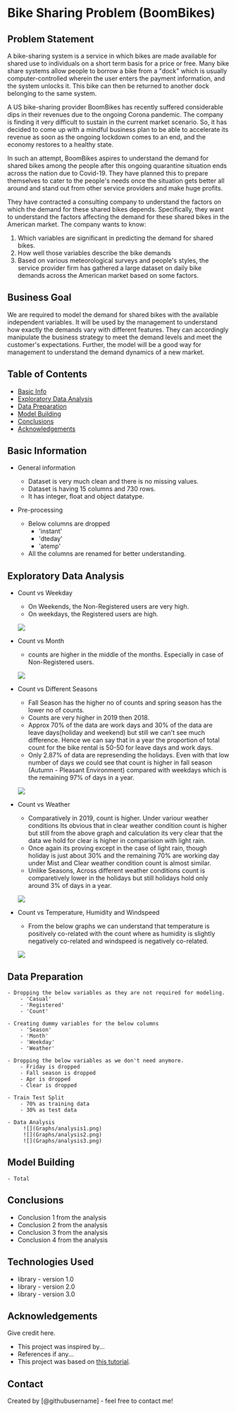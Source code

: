 # Bike Sharing Problem (BoomBikes)

## Problem Statement
A bike-sharing system is a service in which bikes are made available for shared use to individuals on a short term basis for a price or free. Many bike share systems allow people to borrow a bike from a "dock" which is usually computer-controlled wherein the user enters the payment information, and the system unlocks it. This bike can then be returned to another dock belonging to the same system.

A US bike-sharing provider BoomBikes has recently suffered considerable dips in their revenues due to the ongoing Corona pandemic. The company is finding it very difficult to sustain in the current market scenario. So, it has decided to come up with a mindful business plan to be able to accelerate its revenue as soon as the ongoing lockdown comes to an end, and the economy restores to a healthy state. 

In such an attempt, BoomBikes aspires to understand the demand for shared bikes among the people after this ongoing quarantine situation ends across the nation due to Covid-19. They have planned this to prepare themselves to cater to the people's needs once the situation gets better all around and stand out from other service providers and make huge profits.

They have contracted a consulting company to understand the factors on which the demand for these shared bikes depends. Specifically, they want to understand the factors affecting the demand for these shared bikes in the American market. The company wants to know:

1. Which variables are significant in predicting the demand for shared bikes.
2. How well those variables describe the bike demands
3. Based on various meteorological surveys and people's styles, the service provider firm has gathered a large dataset on daily bike demands across the American market  based on some factors. 

## Business Goal
We are required to model the demand for shared bikes with the available independent variables. It will be used by the management to understand how exactly the demands vary with different features. They can accordingly manipulate the business strategy to meet the demand levels and meet the customer's expectations. Further, the model will be a good way for management to understand the demand dynamics of a new market. 

## Table of Contents
* [Basic Info](#Basic-information)
* [Exploratory Data Analysis](#exploratory-data-analysis)
* [Data Preparation](#data-preparation)
* [Model Building](#model-building)
* [Conclusions](#conclusions)
* [Acknowledgements](#acknowledgements)

## Basic Information
- General information
    - Dataset is very much clean and there is no missing values. 
    - Dataset is having 15 columns and 730 rows.
    - It has integer, float and object datatype.

- Pre-processing
    - Below columns are dropped
        - 'instant'
        - 'dteday'
        - 'atemp'
    - All the columns are renamed for better understanding.

## Exploratory Data Analysis
- Count vs Weekday
    - On Weekends, the Non-Registered users are very high.
    - On weekdays, the Registered users are high.

    ![](Graphs/weekdays.png)

- Count vs Month
    - counts are higher in the middle of the months. Especially in case of Non-Registered users.

    ![](Graphs/months.png)

- Count vs Different Seasons
    - Fall Season has the higher no of counts and spring season has the lower no of counts.
    - Counts are very higher in 2019 then 2018.
    - Approx 70% of the data are work days and 30% of the data are leave days(holiday and weekend) but still we can't see much difference. Hence we can say that in a year the proportion of total count for the bike rental is 50-50 for leave days and work days.
    - Only 2.87% of data are represending the holidays. Even with that low number of days we could see that count is higher in fall season (Autumn - Pleasant Environment) compared with weekdays which is the remaining 97% of days in a year.

    ![](Graphs/seasons1.png)

- Count vs Weather
    - Comparatively in 2019, count is higher. Under variour weather conditions Its obvious that in clear weather condition count is higher but still from the above graph and calculation its very clear that the data we hold for clear is higher in comparision with light rain.
    - Once again its proving except in the case of light rain, though holiday is just about 30% and the remaining 70% are working day under Mist and Clear weather condition count is almost similar.
    - Unlike Seasons, Across different weather conditions count is comparetively lower in the holidays but still holidays hold only around 3% of days in a year.

    ![](Graphs/weather2.png)
   

- Count vs Temperature, Humidity and Windspeed
    - From the below graphs we can understand that temperature is positively co-related with the count where as humidity is slightly negatively co-related and windspeed is negatively co-related.

    ![](Graphs/temp_hum_temp.png)


## Data Preparation
    - Dropping the below variables as they are not required for modeling.
        - 'Casual'
        - 'Registered'
        - 'Count'

    - Creating dummy variables for the below columns
        - 'Season'
        - 'Month'
        - 'Weekday'
        - 'Weather'

    - Dropping the below variables as we don't need anymore.
        - Friday is dropped
        - Fall season is dropped
        - Apr is dropped
        - Clear is dropped

    - Train Test Split 
        - 70% as training data
        - 30% as test data

    - Data Analysis
         ![](Graphs/analysis1.png)
         ![](Graphs/analysis2.png)
         ![](Graphs/analysis3.png)

## Model Building 
    - Total 





## Conclusions
- Conclusion 1 from the analysis
- Conclusion 2 from the analysis
- Conclusion 3 from the analysis
- Conclusion 4 from the analysis

<!-- You don't have to answer all the questions - just the ones relevant to your project. -->


## Technologies Used
- library - version 1.0
- library - version 2.0
- library - version 3.0

<!-- As the libraries versions keep on changing, it is recommended to mention the version of library used in this project -->

## Acknowledgements
Give credit here.
- This project was inspired by...
- References if any...
- This project was based on [this tutorial](https://www.example.com).


## Contact
Created by [@githubusername] - feel free to contact me!
